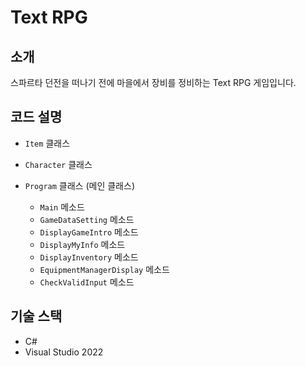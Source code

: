 # Text RPG
## 소개
스파르타 던전을 떠나기 전에 마을에서 장비를 정비하는 Text RPG 게임입니다.
## 코드 설명
- `Item` 클래스

- `Character` 클래스
- `Program` 클래스 (메인 클래스)
  - `Main` 메소드
  - `GameDataSetting` 메소드
  - `DisplayGameIntro` 메소드
  - `DisplayMyInfo` 메소드
  - `DisplayInventory` 메소드
  - `EquipmentManagerDisplay` 메소드
  - `CheckValidInput` 메소드 
## 기술 스택
- C#
- Visual Studio 2022
